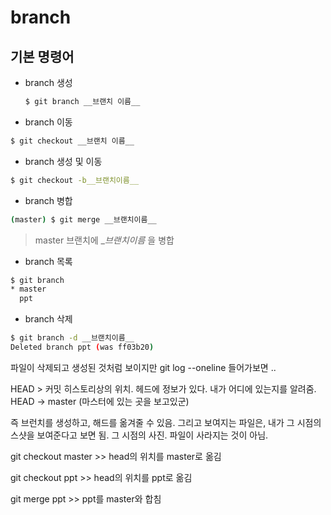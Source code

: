 # branch

## 기본 명령어

* branch 생성

  ````bash
  $ git branch __브랜치 이름__
  ````

* branch 이동

```bash
$ git checkout __브랜치 이름__

```

* branch 생성 및 이동

````bash
$ git checkout -b__브랜치이름__
````

* branch 병합

````bash
(master) $ git merge __브랜치이름__
````

> master 브랜치에 __브랜치이름_ 을 병합

* branch 목록

```bash
$ git branch
* master
  ppt
```



* branch 삭제

````bash
$ git branch -d __브랜치이름__
Deleted branch ppt (was ff03b20)
````





파일이 삭제되고 생성된 것처럼 보이지만 git log  --oneline 들어가보면 .. 

HEAD > 커밋 히스토리상의 위치. 헤드에 정보가 있다. 내가 어디에 있는지를 알려줌. HEAD -> master (마스터에 있는 곳을 보고있군)

즉 브런치를 생성하고, 해드를 옮겨줄 수 있음. 그리고 보여지는 파일은, 내가 그 시점의 스샷을 보여준다고 보면 됨. 그 시점의 사진. 파일이 사라지는 것이 아님. 

git checkout master >> head의 위치를 master로 옮김 

git checkout ppt >> head의 위치를 ppt로 옮김 

git merge ppt >> ppt를 master와 합침 







